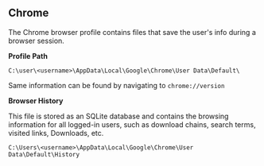 ## Chrome

The Chrome browser profile contains files that save the user's info during a browser session.  

**Profile Path**	
```
C:\user\<username>\AppData\Local\Google\Chrome\User Data\Default\
```
Same information can be found by navigating to ```chrome://version ```

**Browser History**

This file is stored as an SQLite database and contains the browsing information for all logged-in users, such as download chains, search terms, visited links, Downloads, etc.
```
C:\Users\<username>\AppData\Local\Google\Chrome\User Data\Default\History
```
